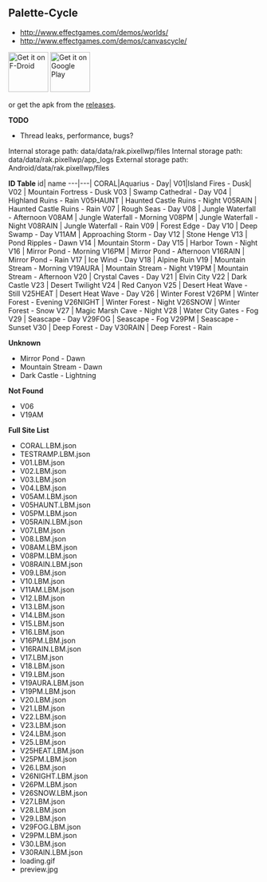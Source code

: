 Palette-Cycle
-------------

* http://www.effectgames.com/demos/worlds/
* http://www.effectgames.com/demos/canvascycle/

[<img src="https://fdroid.gitlab.io/artwork/badge/get-it-on.png"
     alt="Get it on F-Droid"
     height="80">](https://f-droid.org/packages/rak.pixellwp/)
[<img src="https://play.google.com/intl/en_us/badges/images/generic/en-play-badge.png"
     alt="Get it on Google Play"
     height="80">](https://play.google.com/store/apps/details?id=rak.pixellwp)

or get the apk from the [releases](https://github.com/ManApart/palette-cycle/releases/latest).

**TODO**
* Thread leaks, performance, bugs?

Internal storage path: data/data/rak.pixellwp/files
Internal storage path: data/data/rak.pixellwp/app_logs
External storage path: Android/data/rak.pixellwp/files


**ID Table**
id| name
---|---|
CORAL|Aquarius - Day|
V01|Island Fires - Dusk|
V02 | Mountain Fortress - Dusk
V03 | Swamp Cathedral - Day
V04 | Highland Ruins - Rain
V05HAUNT | Haunted Castle Ruins - Night
V05RAIN | Haunted Castle Ruins - Rain
V07 | Rough Seas - Day
V08 | Jungle Waterfall - Afternoon
V08AM | Jungle Waterfall - Morning
V08PM | Jungle Waterfall - Night
V08RAIN | Jungle Waterfall - Rain
V09 | Forest Edge - Day
V10 | Deep Swamp - Day
V11AM | Approaching Storm - Day
V12 | Stone Henge
V13 | Pond Ripples - Dawn
V14 | Mountain Storm - Day
V15 | Harbor Town - Night
V16 | Mirror Pond - Morning
V16PM | Mirror Pond - Afternoon
V16RAIN | Mirror Pond - Rain
V17 | Ice Wind - Day
V18 | Alpine Ruin
V19 | Mountain Stream - Morning
V19AURA | Mountain Stream - Night
V19PM | Mountain Stream - Afternoon
V20 | Crystal Caves - Day
V21 | Elvin City
V22 | Dark Castle
V23 | Desert Twilight
V24 | Red Canyon
V25 | Desert Heat Wave - Still
V25HEAT | Desert Heat Wave - Day
V26 | Winter Forest
V26PM | Winter Forest - Evening
V26NIGHT | Winter Forest - Night
V26SNOW | Winter Forest - Snow
V27 | Magic Marsh Cave - Night
V28 | Water City Gates - Fog
V29 | Seascape - Day
V29FOG | Seascape - Fog
V29PM | Seascape - Sunset
V30 | Deep Forest - Day
V30RAIN | Deep Forest - Rain


**Unknown**
* Mirror Pond - Dawn
* Mountain Stream - Dawn
* Dark Castle - Lightning

**Not Found**
* V06
* V19AM


**Full Site List**
* CORAL.LBM.json
* TESTRAMP.LBM.json
* V01.LBM.json
* V02.LBM.json
* V03.LBM.json
* V04.LBM.json
* V05AM.LBM.json
* V05HAUNT.LBM.json
* V05PM.LBM.json
* V05RAIN.LBM.json
* V07.LBM.json
* V08.LBM.json
* V08AM.LBM.json
* V08PM.LBM.json
* V08RAIN.LBM.json
* V09.LBM.json
* V10.LBM.json
* V11AM.LBM.json
* V12.LBM.json
* V13.LBM.json
* V14.LBM.json
* V15.LBM.json
* V16.LBM.json
* V16PM.LBM.json
* V16RAIN.LBM.json
* V17.LBM.json
* V18.LBM.json
* V19.LBM.json
* V19AURA.LBM.json
* V19PM.LBM.json
* V20.LBM.json
* V21.LBM.json
* V22.LBM.json
* V23.LBM.json
* V24.LBM.json
* V25.LBM.json
* V25HEAT.LBM.json
* V25PM.LBM.json
* V26.LBM.json
* V26NIGHT.LBM.json
* V26PM.LBM.json
* V26SNOW.LBM.json
* V27.LBM.json
* V28.LBM.json
* V29.LBM.json
* V29FOG.LBM.json
* V29PM.LBM.json
* V30.LBM.json
* V30RAIN.LBM.json
* loading.gif
* preview.jpg

